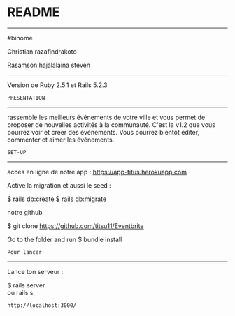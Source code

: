 
# README
---------------------------------------------------------------------------------------------------------------------------------------------------------------------------------------
#binome				      

Christian razafindrakoto  

Rasamson hajalalaina steven
     						
---------------------------------------------------------------------------------------------------------------------------------------------------------------------------------------

Version de  Ruby 2.5.1  et Rails 5.2.3

    PRESENTATION
---------------------------------------------------------------------------------------------------------------------------------------------------------------------------------------

rassemble les meilleurs événements de votre ville et vous permet de proposer de nouvelles activités à la communauté.
C'est la v1.2 que vous pourrez voir et créer des événements. Vous pourrez bientôt éditer, commenter et aimer les événements.


	SET-UP
---------------------------------------------------------------------------------------------------------------------------------------------------------------------------------------
acces en ligne de notre app  : https://app-titus.herokuapp.com

Active la migration et aussi le seed :

$ rails db:create
$ rails db:migrate

notre github  

$ git clone https://github.com/titsu11/Eventbrite

Go to the folder and run $ bundle install

	Pour lancer
---------------------------------------------------------------------------------------------------------------------------------------------------------------------------------------

Lance ton serveur  :

$ rails server   
ou rails  s

    http://localhost:3000/
   
